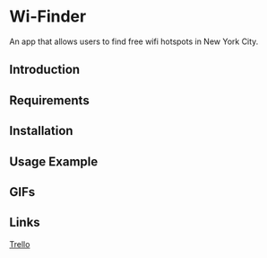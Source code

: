 # Wi-Finder
An app that allows users to find free wifi hotspots in New York City.  

## Introduction 


## Requirements

## Installation

## Usage Example

## GIFs

## Links
[Trello](https://trello.com/b/vvdrPeYr/hackathon-wifi-on)
